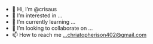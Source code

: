 - 👋 Hi, I’m @crisaus
- 👀 I’m interested in ...
- 🌱 I’m currently learning ...
- 💞️ I’m looking to collaborate on ...
- 📫 How to reach me ...chriatopherison402@gmail.com

<!---
crisaus/crisaus is a ✨ special ✨ repository because its `README.md` (this file) appears on your GitHub profile.
You can click the Preview link to take a look at your changes.
--->
